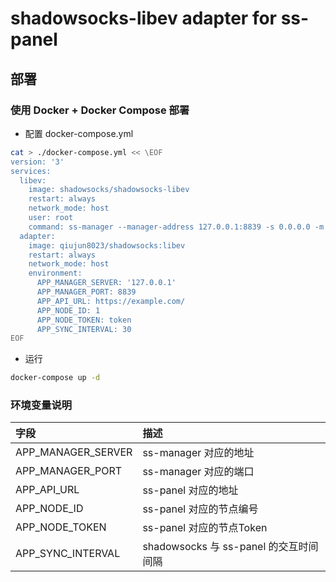 shadowsocks-libev adapter for ss-panel
===========

## 部署

### 使用 Docker + Docker Compose 部署

- 配置 docker-compose.yml

```bash
cat > ./docker-compose.yml << \EOF
version: '3'
services:
  libev:
    image: shadowsocks/shadowsocks-libev
    restart: always
    network_mode: host
    user: root
    command: ss-manager --manager-address 127.0.0.1:8839 -s 0.0.0.0 -m aes-256-cfb -u -v
  adapter:
    image: qiujun8023/shadowsocks:libev
    restart: always
    network_mode: host
    environment:
      APP_MANAGER_SERVER: '127.0.0.1'
      APP_MANAGER_PORT: 8839
      APP_API_URL: https://example.com/
      APP_NODE_ID: 1
      APP_NODE_TOKEN: token
      APP_SYNC_INTERVAL: 30
EOF
```

- 运行

```bash
docker-compose up -d
```

### 环境变量说明

| 字段   | 描述   |
|:----|:----|
| APP_MANAGER_SERVER   | ss-manager 对应的地址   |
| APP_MANAGER_PORT   | ss-manager 对应的端口   |
| APP_API_URL   | ss-panel 对应的地址   |
| APP_NODE_ID   | ss-panel 对应的节点编号   |
| APP_NODE_TOKEN   | ss-panel 对应的节点Token   |
| APP_SYNC_INTERVAL   | shadowsocks 与 ss-panel 的交互时间间隔   |